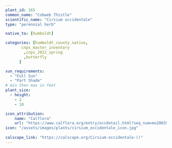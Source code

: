 ```yaml
---
plant_id: 165 
common_name: "Cobweb Thistle"
scientific_name: "Cirsium occidentale"
type: "perennial herb"

native_to: [humboldt] 

categories: [humboldt_county_native,
       cnps_master_inventory
        ,cnps_2022_spring
        ,butterfly
      ]

sun_requirements:
  - "Full Sun"
  - "Part Shade"
# min then max in feet
plant_size:
  - height: 
    - 2 
    - 10

icon_attribution: 
    name: "Calflora"
    url: "https://www.calflora.org/entry/occdetail.html?seq_num=mu20659"
icon: "/assets/images/plants/cirsium_occidentale_icon.jpg"
 
calscape_link: "https://calscape.org/Cirsium-occidentale-()"
---
```








